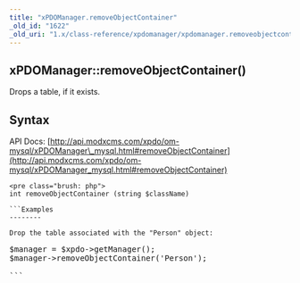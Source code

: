 ```yaml
---
title: "xPDOManager.removeObjectContainer"
_old_id: "1622"
_old_uri: "1.x/class-reference/xpdomanager/xpdomanager.removeobjectcontainer"
---
```


xPDOManager::removeObjectContainer()
------------------------------------

Drops a table, if it exists.

Syntax
------

API Docs: [http://api.modxcms.com/xpdo/om-mysql/xPDOManager\_mysql.html#removeObjectContainer](http://api.modxcms.com/xpdo/om-mysql/xPDOManager_mysql.html#removeObjectContainer)

```
<pre class="brush: php">
int removeObjectContainer (string $className)

```Examples
--------

Drop the table associated with the "Person" object:

```
<pre class="brush: php">
$manager = $xpdo->getManager();
$manager->removeObjectContainer('Person');

```